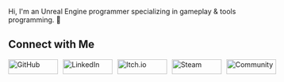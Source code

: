 Hi, I'm an Unreal Engine programmer specializing in gameplay & tools programming. 👋

## Connect with Me

<div style="display: flex; justify-content: space-around; align-items: center; gap: 10px;">
    <a href="https://github.com/PullsarDev">
        <img src="https://img.shields.io/badge/GitHub-181717?style=for-the-badge&logo=github" alt="GitHub" style="height: 30px; width: 100px;">
    </a>
    <a href="https://www.linkedin.com/in/akpinarab/">
        <img src="https://img.shields.io/badge/LinkedIn-0077B5?style=for-the-badge&logo=linkedin" alt="LinkedIn" style="height: 30px; width: 100px;">
    </a>
    <a href="https://pullsar.itch.io/">
        <img src="https://img.shields.io/badge/Itch.io-FA5C5C?style=for-the-badge&logo=itch.io&logoColor=white" alt="Itch.io" style="height: 30px; width: 100px;">
    </a>
    <a href="https://steamcommunity.com/id/PullsarDev/">
        <img src="https://img.shields.io/badge/Steam-000000?style=for-the-badge&logo=steam" alt="Steam" style="height: 30px; width: 100px;">
    </a>
    <a href="https://dev.epicgames.com/community/profile/672D/Pullsar">
        <img src="https://img.shields.io/badge/Community-0E1128?style=for-the-badge&logo=unreal-engine&logoColor=white" alt="Community" style="height: 30px; width: 100px;">
    </a>
</div>
